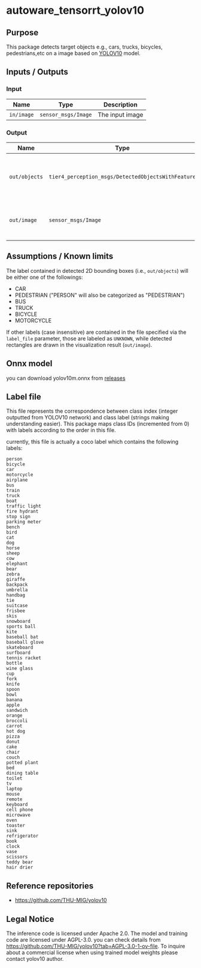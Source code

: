 # autoware_tensorrt_yolov10

## Purpose

This package detects target objects e.g., cars, trucks, bicycles, pedestrians,etc on a image based on [YOLOV10](https://github.com/THU-MIG/yolov10) model.

## Inputs / Outputs

### Input

| Name       | Type                | Description     |
| ---------- | ------------------- | --------------- |
| `in/image` | `sensor_msgs/Image` | The input image |

### Output

| Name             | Type                                               | Description                                                         |
| ---------------- | -------------------------------------------------- | ------------------------------------------------------------------- |
| `out/objects`    | `tier4_perception_msgs/DetectedObjectsWithFeature` | The detected objects with 2D bounding boxes                         |
| `out/image`      | `sensor_msgs/Image`                                | The image with 2D bounding boxes for visualization                  |

## Assumptions / Known limits

The label contained in detected 2D bounding boxes (i.e., `out/objects`) will be either one of the followings:

- CAR
- PEDESTRIAN ("PERSON" will also be categorized as "PEDESTRIAN")
- BUS
- TRUCK
- BICYCLE
- MOTORCYCLE

If other labels (case insensitive) are contained in the file specified via the `label_file` parameter,
those are labeled as `UNKNOWN`, while detected rectangles are drawn in the visualization result (`out/image`).

## Onnx model
you can download yolov10m.onnx from [releases](https://github.com/THU-MIG/yolov10/releases)

## Label file
This file represents the correspondence between class index (integer outputted from YOLOV10 network) and
class label (strings making understanding easier). This package maps class IDs (incremented from 0)
with labels according to the order in this file.

currently, this file is actually a coco label which contains the following labels:
```
person
bicycle
car
motorcycle
airplane
bus
train
truck
boat
traffic light
fire hydrant
stop sign
parking meter
bench
bird
cat
dog
horse
sheep
cow
elephant
bear
zebra
giraffe
backpack
umbrella
handbag
tie
suitcase
frisbee
skis
snowboard
sports ball
kite
baseball bat
baseball glove
skateboard
surfboard
tennis racket
bottle
wine glass
cup
fork
knife
spoon
bowl
banana
apple
sandwich
orange
broccoli
carrot
hot dog
pizza
donut
cake
chair
couch
potted plant
bed
dining table
toilet
tv
laptop
mouse
remote
keyboard
cell phone
microwave
oven
toaster
sink
refrigerator
book
clock
vase
scissors
teddy bear
hair drier
```

## Reference repositories

- <https://github.com/THU-MIG/yolov10>


## Legal Notice
The inference code is licensed under Apache 2.0. The model and training code are licensed under AGPL-3.0. you can check details from https://github.com/THU-MIG/yolov10?tab=AGPL-3.0-1-ov-file.  To inquire about a commercial license when using trained model weights please contact yolov10 author.